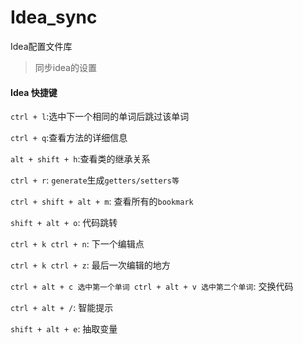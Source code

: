 # Idea_sync
Idea配置文件库
> 同步idea的设置
#### Idea 快捷键

`ctrl + l`:选中下一个相同的单词后跳过该单词

`ctrl + q`:查看方法的详细信息

`alt + shift + h`:查看类的继承关系

`ctrl + r`: `generate`生成`getters/setters等`

`ctrl + shift + alt + m`: 查看所有的`bookmark`

`shift + alt + o`: 代码跳转

`ctrl + k ctrl + n`: 下一个编辑点

`ctrl + k ctrl + z`: 最后一次编辑的地方

`ctrl + alt + c 选中第一个单词 ctrl + alt + v 选中第二个单词`: 交换代码

`ctrl + alt + /`: 智能提示

`shift + alt + e`: 抽取变量
